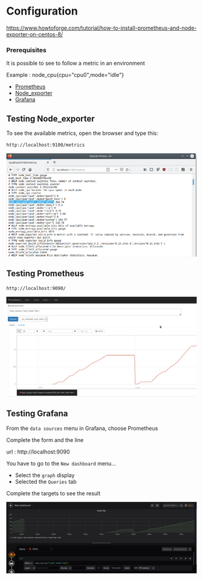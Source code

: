 # Configuration

https://www.howtoforge.com/tutorial/how-to-install-prometheus-and-node-exporter-on-centos-8/

### Prerequisites

It is possible to see to follow a metric in an environment

Example : node_cpu{cpu="cpu0",mode="idle"}


- [Prometheus](https://prometheus.io)
- [Node_exporter](https://prometheus.io/docs/guides/node-exporter/)
- [Grafana](grafana.com/)

## Testing Node_exporter

To see the available metrics, open the browser and type this:

```sh
http://localhost:9100/metrics
```

![Node Exporter](screenshots/node_exporter.png)


## Testing Prometheus

```sh
http://localhost:9090/
```

![Prometheus](screenshots/prometheus.png)


## Testing Grafana

From the `data sources` menu in Grafana, choose Prometheus

Complete the form and the line

url : http://localhost:9090

You have to go to the `New dashboard` menu...

- Select the `graph` display
- Selected the `Queries` tab

Complete the targets to see the result

![metrics graph](screenshots/graph.png)

